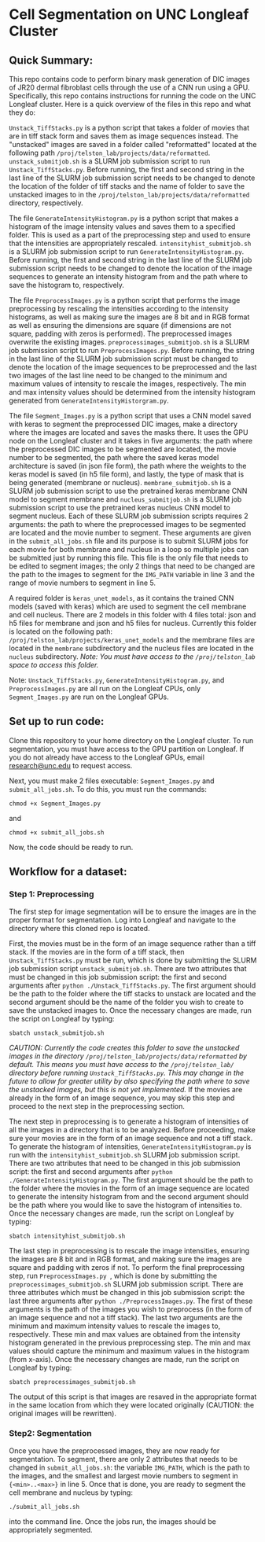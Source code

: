 Cell Segmentation on UNC Longleaf Cluster
================
## Quick Summary:
This repo contains code to perform binary mask generation of DIC images of JR20 dermal fibroblast cells through the use of a CNN run using a GPU. Specifically, this repo contains instructions for running the code on the UNC Longleaf cluster. Here is a quick overview of the files in this repo and what they do:

`Unstack_TiffStacks.py` is a python script that takes a folder of movies that are in tiff stack form and saves them as image sequences instead. The "unstacked" images are saved in a folder called "reformatted" located at the following path `/proj/telston_lab/projects/data/reformatted`. `unstack_submitjob.sh` is a SLURM job submission script to run `Unstack_TiffStacks.py`. Before running, the first and second string in the last line of the SLURM job submission script needs to be changed to denote the location of the folder of tiff stacks and the name of folder to save the unstacked images to in the `/proj/telston_lab/projects/data/reformatted` directory, respectively.

The file `GenerateIntensityHistogram.py` is a python script that makes a histogram of the image intensity values and saves them to a specified folder. This is used as a part of the preprocessing step and used to ensure that the intensities are appropriately rescaled. `intensityhist_submitjob.sh` is a SLURM job submission script to run `GenerateIntensityHistogram.py`. Before running, the first and second string in the last line of the SLURM job submission script needs to be changed to denote the location of the image sequences to generate an intensity histogram from and the path where to save the histogram to, respectively. 

The file `PreprocessImages.py` is a python script that performs the image preprocessing by rescaling the intensities according to the intensity histograms, as well as making sure the images are 8 bit and in RGB format as well as ensuring the dimensions are square (if dimensions are not square, padding with zeros is performed). The preprocessed images overwrite the existing images. `preprocessimages_submitjob.sh` is a SLURM job submission script to run `PreprocessImages.py`. Before running, the string in the last line of the SLURM job submission script must be changed to denote the location of the image sequences to be preprocessed and the last two images of the last line need to be changed to the minimum and maximum values of intensity to rescale the images, respectively. The min and max intensity values should be determined from the intensity histogram generated from `GenerateIntensityHistorgram.py`.

The file `Segment_Images.py` is a python script that uses a CNN model saved with keras to segment the preprocessed DIC images, make a directory where the images are located and saves the masks there. It uses the GPU node on the Longleaf cluster and it takes in five arguments: the path where the preprocessed DIC images to be segmented are located, the movie number to be segmented, the path where the saved keras model architecture is saved (in json file form), the path where the weights to the keras model is saved (in h5 file form), and lastly, the type of mask that is being generated (membrane or nucleus). `membrane_submitjob.sh` is a SLURM job submission script to use the pretrained keras membrane CNN model to segment membrane and `nucleus_submitjob.sh` is a SLURM job submission script to use the pretrained keras nucleus CNN model to segment nucleus. Each of these SLURM job submission scripts requires 2 arguments: the path to where the preprocessed images to be segmented are located and the movie number to segment. These arguments are given in the `submit_all_jobs.sh` file and its purpose is to submit SLURM jobs for each movie for both membrane and nucleus in a loop so multiple jobs can be submitted just by running this file. This file is the only file that needs to be edited to segment images; the only 2 things that need to be changed are the path to the images to segment for the `IMG_PATH` variable in line 3 and the range of movie numbers to segment in line 5. 

A required folder is `keras_unet_models`, as it contains the trained CNN models (saved with keras) which are used to segment the cell membrane and cell nucleus. There are 2 models in this folder with 4 files total: json and h5 files for membrane and json and h5 files for nucleus. Currently this folder is located on the following path: `/proj/telston_lab/projects/keras_unet_models` and the membrane files are located in the `membrane` subdirectory and the nucleus files are located in the `nucleus` subdirectory. *Note: You must have access to the `/proj/telston_lab` space to access this folder.*

Note: `Unstack_TiffStacks.py`, `GenerateIntensityHistogram.py`, and `PreprocessImages.py` are all run on the Longleaf CPUs, only `Segment_Images.py` are run on the Longleaf GPUs.

## Set up to run code:
Clone this repository to your home directory on the Longleaf cluster. To run segmentation, you must have access to the GPU partition on Longleaf. If you do not already have access to the Longleaf GPUs, email research@unc.edu to request access.

Next, you must make 2 files executable: `Segment_Images.py` and `submit_all_jobs.sh`. To do this, you must run the commands:

```
chmod +x Segment_Images.py
```

and 

```
chmod +x submit_all_jobs.sh
```

Now, the code should be ready to run.

## Workflow for a dataset:
### Step 1: Preprocessing

The first step for image segmentation will be to ensure the images are in the proper format for segmentation. Log into Longleaf and navigate to the directory where this cloned repo is located.

First, the movies must be in the form of an image sequence rather than a tiff stack. If the movies are in the form of a tiff stack, then `Unstack_TiffStacks.py` must be run, which is done by submitting the SLURM job submission script `unstack_submitjob.sh`. There are two attributes that must be changed in this job submission script: the first and second arguments after `python ./Unstack_TiffStacks.py`. The first argument should be the path to the folder where the tiff stacks to unstack are located and the second argument should be the name of the folder you wish to create to save the unstacked images to. Once the necessary changes are made, run the script on Longleaf by typing:
```
sbatch unstack_submitjob.sh
``` 
*CAUTION: Currently the code creates this folder to save the unstacked images in the directory `/proj/telston_lab/projects/data/reformatted` by default. This means you must have access to the `/proj/telston_lab/` directory before running `Unstack_TiffStacks.py`. This may change in the future to allow for greater utility by also specifying the path where to save the unstacked images, but this is not yet implemented.* If the movies are already in the form of an image sequence, you may skip this step and proceed to the next step in the preprocessing section.

The next step in preprocessing is to generate a histogram of intensities of all the images in a directory that is to be analyzed. Before proceeding, make sure your movies are in the form of an image sequence and not a tiff stack. To generate the histogram of intensities, `GenerateIntensityHistogram.py` is run with the `intensityhist_submitjob.sh` SLURM job submission script. There are two attributes that need to be changed in this job submission script: the first and second arguments after `python ./GenerateIntensityHistogram.py`. The first argument should be the path to the folder where the movies in the form of an image sequence are located to generate the intensity histogram from and the second argument should be the path where you would like to save the histogram of intensities to. Once the necessary changes are made, run the script on Longleaf by typing:
```
sbatch intensityhist_submitjob.sh
```

The last step in preprocessing is to rescale the image intensities, ensuring the images are 8 bit and in RGB format, and making sure the images are square and padding with zeros if not. To perform the final preprocessing step, run `PreprocessImages.py `, which is done by submitting the `preprocessimages_submitjob.sh` SLURM job submission script. There are three attributes which must be changed in this job submission script: the last three arguments after `python ./PreprocessImages.py`. The first of these arguments is the path of the images you wish to preprocess (in the form of an image sequence and not a tiff stack). The last two arguments are the minimum and maximum intensity values to rescale the images to, respectively. These min and max values are obtained from the intensity histogram generated in the previous preprocessing step. The min and max values should capture the minimum and maximum values in the histogram (from x-axis). Once the necessary changes are made, run the script on Longleaf by typing:
```
sbatch preprocessimages_submitjob.sh
```
The output of this script is that images are resaved in the appropriate format in the same location from which they were located originally (CAUTION: the original images will be rewritten).

### Step2: Segmentation

Once you have the preprocessed images, they are now ready for segmentation. To segment, there are only 2 attributes that needs to be changed in `submit_all_jobs.sh`: the variable `IMG_PATH`, which is the path to the images, and the smallest and largest movie numbers to segment in `{<min>..<max>}` in line 5. Once that is done, you are ready to segment the cell membrane and nucleus by typing: 

```
./submit_all_jobs.sh
``` 

into the command line. Once the jobs run, the images should be appropriately segmented.